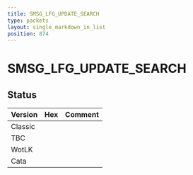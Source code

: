 ```yaml
---
title: SMSG_LFG_UPDATE_SEARCH
type: packets
layout: single_markdown_in_list
position: 874
---
```


# SMSG_LFG_UPDATE_SEARCH

## Status

Version | Hex | Comment
---------- | ---------- | ---------- 
Classic |  |  
TBC |  |  
WotLK |  |  
Cata |  |  
